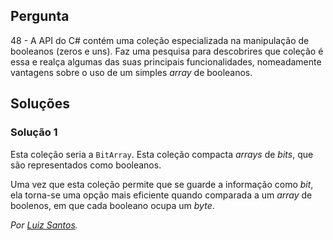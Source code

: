 ## Pergunta

48 - A API do C# contém uma coleção especializada na manipulação de booleanos
(zeros e uns). Faz uma pesquisa para descobrires que coleção é essa e realça
algumas das suas principais funcionalidades, nomeadamente vantagens sobre o uso
de um simples _array_ de booleanos.

## Soluções

### Solução 1
Esta coleção seria a `BitArray`. Esta coleção compacta _arrays_ de _bits_,
que são representados como booleanos. 

Uma vez que esta coleção permite que se guarde a informação como _bit_,
ela torna-se uma opção mais eficiente quando comparada a um _array_
de boolenos, em que cada booleano ocupa um _byte_.

*Por [Luiz Santos](https://github.com/JundMaster).*